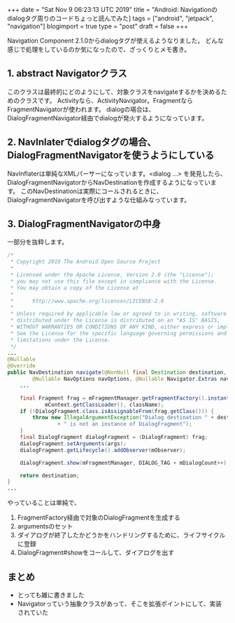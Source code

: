 +++
date = "Sat Nov  9 06:23:13 UTC 2019"
title = "Android: Navigationのdialogタグ周りのコードちょっと読んでみた]
tags = ["android", "jetpack", "navigation"]
blogimport = true
type = "post"
draft = false
+++

Navigation Component 2.1.0からdialogタグが使えるようなりました。
どんな感じで処理をしているのか気になったので、ざっくりとメモ書き。

## 1. abstract Navigatorクラス

このクラスは最終的にどのようにして、対象クラスをnavigateするかを決めるためのクラスです。
Activityなら、ActivityNavigator。FragmentならFragmentNavigatorが使われます。
dialogの場合は、DialogFragmentNavigator経由でdialogが発火するようになっています。

## 2. NavInlaterでdialogタグの場合、DialogFragmentNavigatorを使うようにしている

NavInflaterは単純なXMLパーサーになっています。<dialog ...> を発見したら、DialogFragmentNavigatorからNavDestinationを作成するようになっています。
このNavDestinationは実際にコールされるときに、DialogFragmentNavigatorを呼び出すような仕組みなっています。

## 3. DialogFragmentNavigatorの中身

一部分を抜粋します。

```java
/*
 * Copyright 2019 The Android Open Source Project
 *
 * Licensed under the Apache License, Version 2.0 (the "License");
 * you may not use this file except in compliance with the License.
 * You may obtain a copy of the License at
 *
 *      http://www.apache.org/licenses/LICENSE-2.0
 *
 * Unless required by applicable law or agreed to in writing, software
 * distributed under the License is distributed on an "AS IS" BASIS,
 * WITHOUT WARRANTIES OR CONDITIONS OF ANY KIND, either express or implied.
 * See the License for the specific language governing permissions and
 * limitations under the License.
 */
...
@Nullable
@Override
public NavDestination navigate(@NonNull final Destination destination, @Nullable Bundle args,
        @Nullable NavOptions navOptions, @Nullable Navigator.Extras navigatorExtras) {
    ...

    final Fragment frag = mFragmentManager.getFragmentFactory().instantiate(
            mContext.getClassLoader(), className);
    if (!DialogFragment.class.isAssignableFrom(frag.getClass())) {
        throw new IllegalArgumentException("Dialog destination " + destination.getClassName()
                + " is not an instance of DialogFragment");
    }
    final DialogFragment dialogFragment = (DialogFragment) frag;
    dialogFragment.setArguments(args);
    dialogFragment.getLifecycle().addObserver(mObserver);

    dialogFragment.show(mFragmentManager, DIALOG_TAG + mDialogCount++);

    return destination;
}
...
```

やっていることは単純で、

1. FragmentFactory経由で対象のDialogFragmentを生成する
2. argumentsのセット
3. ダイアログが終了したかどうかをハンドリングするために、ライフサイクルに登録
4. DialogFragment#showをコールして、ダイアログを出す

## まとめ

- とっても雑に書きました
- Navigatorっていう抽象クラスがあって、そこを拡張ポイントにして、実装されていた
